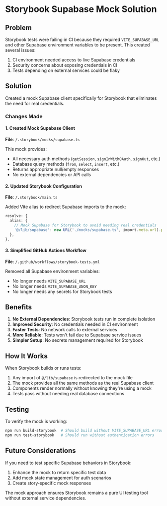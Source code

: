 # Storybook Supabase Mock Solution

## Problem
Storybook tests were failing in CI because they required `VITE_SUPABASE_URL` and other Supabase environment variables to be present. This created several issues:
1. CI environment needed access to live Supabase credentials
2. Security concerns about exposing credentials in CI
3. Tests depending on external services could be flaky

## Solution
Created a mock Supabase client specifically for Storybook that eliminates the need for real credentials.

### Changes Made

#### 1. Created Mock Supabase Client
**File**: `/.storybook/mocks/supabase.ts`

This mock provides:
- All necessary auth methods (`getSession`, `signInWithOAuth`, `signOut`, etc.)
- Database query methods (`from`, `select`, `insert`, etc.)
- Returns appropriate null/empty responses
- No external dependencies or API calls

#### 2. Updated Storybook Configuration
**File**: `/.storybook/main.ts`

Added Vite alias to redirect Supabase imports to the mock:
```typescript
resolve: {
  alias: {
    // Mock Supabase for Storybook to avoid needing real credentials
    '@/lib/supabase': new URL('./mocks/supabase.ts', import.meta.url).pathname,
  },
},
```

#### 3. Simplified GitHub Actions Workflow
**File**: `/.github/workflows/storybook-tests.yml`

Removed all Supabase environment variables:
- No longer needs `VITE_SUPABASE_URL`
- No longer needs `VITE_SUPABASE_ANON_KEY`
- No longer needs any secrets for Storybook tests

## Benefits

1. **No External Dependencies**: Storybook tests run in complete isolation
2. **Improved Security**: No credentials needed in CI environment
3. **Faster Tests**: No network calls to external services
4. **More Reliable**: Tests won't fail due to Supabase service issues
5. **Simpler Setup**: No secrets management required for Storybook

## How It Works

When Storybook builds or runs tests:
1. Any import of `@/lib/supabase` is redirected to the mock file
2. The mock provides all the same methods as the real Supabase client
3. Components render normally without knowing they're using a mock
4. Tests pass without needing real database connections

## Testing

To verify the mock is working:
```bash
npm run build-storybook  # Should build without VITE_SUPABASE_URL error
npm run test-storybook   # Should run without authentication errors
```

## Future Considerations

If you need to test specific Supabase behaviors in Storybook:
1. Enhance the mock to return specific test data
2. Add mock state management for auth scenarios
3. Create story-specific mock responses

The mock approach ensures Storybook remains a pure UI testing tool without external service dependencies.